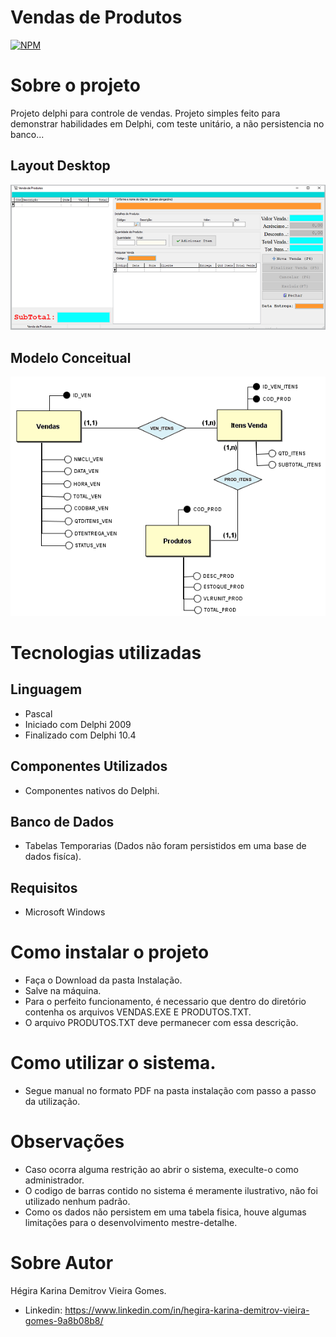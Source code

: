# Vendas de Produtos 
[![NPM](https://img.shields.io/npm/l/react)](https://github.com/hegirakarina/vendasprodutos/blob/main/LICENSE) 

# Sobre o projeto

Projeto delphi para controle de vendas.
Projeto simples feito para demonstrar habilidades em Delphi, com teste unitário, a não persistencia no banco...

## Layout Desktop
![Tela Principal](https://github.com/hegirakarina/vendasprodutos/blob/main/ASSETS/tela_principal.png) 

## Modelo Conceitual
![Modelo_Coceitual](https://github.com/hegirakarina/vendasprodutos/blob/main/ASSETS/modelo_conceitual.png)

# Tecnologias utilizadas
## Linguagem
- Pascal
- Iniciado com Delphi 2009
- Finalizado com Delphi 10.4
## Componentes Utilizados
- Componentes nativos do Delphi.
## Banco de Dados
- Tabelas Temporarias (Dados não foram persistidos em uma base de dados fisíca).
## Requisitos 
- Microsoft Windows

# Como instalar o projeto
- Faça o Download da pasta Instalação.
- Salve na máquina.
- Para o perfeito funcionamento, é necessario que dentro do diretório contenha os arquivos VENDAS.EXE E PRODUTOS.TXT.
- O arquivo PRODUTOS.TXT deve permanecer com essa descrição.

# Como utilizar o sistema.
- Segue manual no formato PDF na pasta instalação com passo a passo da utilização.

# Observações
- Caso ocorra alguma restrição ao abrir o sistema, execulte-o como administrador.
- O codigo de barras contido no sistema é meramente ilustrativo, não foi utilizado nenhum padrão.
- Como os dados não persistem em uma tabela fisica, houve algumas limitações para o desenvolvimento mestre-detalhe.

# Sobre Autor
Hégira Karina Demitrov Vieira Gomes.

- Linkedin: 
https://www.linkedin.com/in/hegira-karina-demitrov-vieira-gomes-9a8b08b8/




